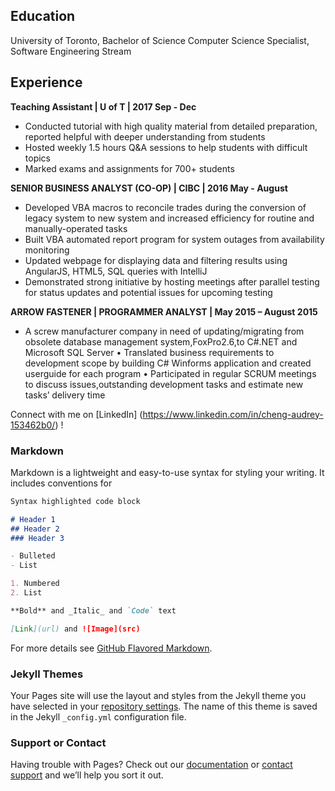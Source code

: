 ## Education
University of Toronto, 
Bachelor of Science
Computer Science Specialist, Software Engineering Stream

## Experience
**Teaching Assistant | U of T | 2017 Sep - Dec**
- Conducted tutorial with high quality material from detailed preparation, reported helpful with deeper understanding from students 
- Hosted weekly 1.5 hours Q&A sessions to help students with difficult topics
- Marked exams and assignments for 700+ students

**SENIOR BUSINESS ANALYST (CO-OP) | CIBC | 2016 May - August**

- Developed VBA macros to reconcile trades during the conversion of legacy system to new system and increased efficiency for routine and manually-operated tasks
- Built VBA automated report program for system outages from availability monitoring
- Updated webpage for displaying data and filtering results using AngularJS, HTML5, SQL queries with IntelliJ
- Demonstrated strong initiative by hosting meetings after parallel testing for status updates and potential issues for
upcoming testing

**ARROW FASTENER | PROGRAMMER ANALYST | May 2015 – August 2015**
- A screw manufacturer company in need of updating/migrating from obsolete database management system,FoxPro2.6,to C#.NET and Microsoft SQL Server
• Translated business requirements to development scope by building C# Winforms application and created userguide for each program
• Participated in regular SCRUM meetings to discuss issues,outstanding development tasks and estimate new tasks’ delivery time

Connect with me on [LinkedIn] (https://www.linkedin.com/in/cheng-audrey-153462b0/) !
### Markdown
Markdown is a lightweight and easy-to-use syntax for styling your writing. It includes conventions for

```markdown
Syntax highlighted code block

# Header 1
## Header 2
### Header 3

- Bulleted
- List

1. Numbered
2. List

**Bold** and _Italic_ and `Code` text

[Link](url) and ![Image](src)
```

For more details see [GitHub Flavored Markdown](https://guides.github.com/features/mastering-markdown/).

### Jekyll Themes

Your Pages site will use the layout and styles from the Jekyll theme you have selected in your [repository settings](https://github.com/chengy24/website/settings). The name of this theme is saved in the Jekyll `_config.yml` configuration file.

### Support or Contact

Having trouble with Pages? Check out our [documentation](https://help.github.com/categories/github-pages-basics/) or [contact support](https://github.com/contact) and we’ll help you sort it out.
